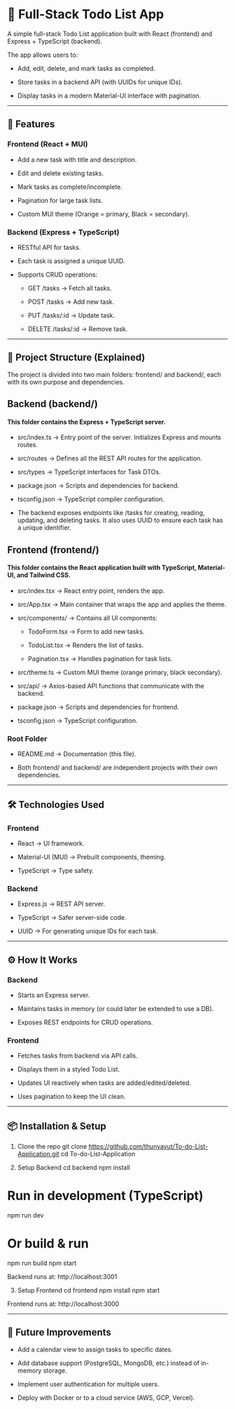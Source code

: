 # 📝 Full-Stack Todo List App

A simple full-stack Todo List application built with React (frontend) and Express + TypeScript (backend).

The app allows users to:

- Add, edit, delete, and mark tasks as completed.

- Store tasks in a backend API (with UUIDs for unique IDs).

- Display tasks in a modern Material-UI interface with pagination.

---

## 🚀 Features

### Frontend (React + MUI)

- Add a new task with title and description.

- Edit and delete existing tasks.

- Mark tasks as complete/incomplete.

- Pagination for large task lists.

- Custom MUI theme (Orange = primary, Black = secondary).

### Backend (Express + TypeScript)

- RESTful API for tasks.

- Each task is assigned a unique UUID.

- Supports CRUD operations:

  - GET /tasks → Fetch all tasks.

  - POST /tasks → Add new task.

  - PUT /tasks/:id → Update task.

  - DELETE /tasks/:id → Remove task.

---

## 📂 Project Structure (Explained)

The project is divided into two main folders: frontend/ and backend/, each with its own purpose and dependencies.

## Backend (backend/)

#### This folder contains the Express + TypeScript server.

- src/index.ts → Entry point of the server. Initializes Express and mounts routes.

- src/routes → Defines all the REST API routes for the application.

- src/types → TypeScript interfaces for Task DTOs.

- package.json → Scripts and dependencies for backend.

- tsconfig.json → TypeScript compiler configuration.

- The backend exposes endpoints like /tasks for creating, reading, updating, and deleting tasks. It also uses UUID to ensure each task has a unique identifier.

## Frontend (frontend/)

#### This folder contains the React application built with TypeScript, Material-UI, and Tailwind CSS.

- src/index.tsx → React entry point, renders the app.

- src/App.tsx → Main container that wraps the app and applies the theme.

- src/components/ → Contains all UI components:

  - TodoForm.tsx → Form to add new tasks.

  - TodoList.tsx → Renders the list of tasks.

  - Pagination.tsx → Handles pagination for task lists.

- src/theme.ts → Custom MUI theme (orange primary, black secondary).

- src/api/ → Axios-based API functions that communicate with the backend.

- package.json → Scripts and dependencies for frontend.

- tsconfig.json → TypeScript configuration.

### Root Folder

- README.md → Documentation (this file).

- Both frontend/ and backend/ are independent projects with their own dependencies.

---

## 🛠️ Technologies Used

### Frontend

- React → UI framework.

- Material-UI (MUI) → Prebuilt components, theming.

- TypeScript → Type safety.

### Backend

- Express.js → REST API server.

- TypeScript → Safer server-side code.

- UUID → For generating unique IDs for each task.

---

## ⚙️ How It Works

### Backend

- Starts an Express server.

- Maintains tasks in memory (or could later be extended to use a DB).

- Exposes REST endpoints for CRUD operations.

### Frontend

- Fetches tasks from backend via API calls.

- Displays them in a styled Todo List.

- Updates UI reactively when tasks are added/edited/deleted.

- Uses pagination to keep the UI clean.

---

## 📦 Installation & Setup

1. Clone the repo
   git clone https://github.com/thunyavut/To-do-List-Application.git
   cd To-do-List-Application

2. Setup Backend
   cd backend
   npm install

# Run in development (TypeScript)

npm run dev

# Or build & run

npm run build
npm start

Backend runs at: http://localhost:3001

3. Setup Frontend
   cd frontend
   npm install
   npm start

Frontend runs at: http://localhost:3000

---

## 🔮 Future Improvements

- Add a calendar view to assign tasks to specific dates.

- Add database support (PostgreSQL, MongoDB, etc.) instead of in-memory storage.

- Implement user authentication for multiple users.

- Deploy with Docker or to a cloud service (AWS, GCP, Vercel).
